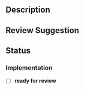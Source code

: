 ## Description
<!-- What is the overall goals of your pull request? -->
<!-- What is the context of your pull request? -->
<!-- What are the related issues and pull requests? -->

## Review Suggestion
<!-- How should the reviewers get started on reviewing your pull request-->
<!-- How can the reviewers verify the pull request is working as expected -->

## Status

### Implementation
<!-- Add more TODOs before "ready for review", if any  -->
- [ ] **ready for review**
